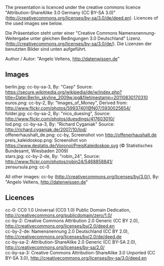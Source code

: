 The presentation is licenced under the creative commons licence "Attribution-ShareAlike 3.0 Germany (CC BY-SA 3.0)" (http://creativecommons.org/licenses/by-sa/3.0/de/deed.en). Licences of the used images see below.

Die Präsentation steht unter einer "Creative Commons Namensnennung-Weitergabe unter gleichen Bedingungen 3.0 Deutschland" Lizenz. (http://creativecommons.org/licenses/by-sa/3.0/de/). Die Lizenzen der benutzten Bilder sind unten aufgeführt.

Author / Autor: "Angelo Veltens, http://datenwissen.de"

## Images

berlin.jpg: cc-by-sa-3, By: "Casp" Source: https://secure.wikimedia.org/wikipedia/de/w/index.php?title=Datei:Berlin_skyline_2009w.jpg&filetimestamp=20110830170310  
euros.png: cc-by-2, By: "Images_of_Money", Derived from: http://www.flickr.com/photos/59937401@N07/5930025654/  
folder.jpg: cc-by-sa-2, By: "nico_duesing", Source: http://www.flickr.com/photos/duesdings/417603010/  
lod.png: cc-by-sa-3, By: "Richard Cyganiak" Source: http://richard.cyganiak.de/2007/10/lod/  
offenerhaushalt_de.png: cc-by, Screenshot von http://offenerhaushalt.de  
preis_kaleidoskop.png: Screenshot von https://www.destatis.de/Voronoi/PreisKaleidoskop.svg (© Statistisches Bundesamt, Wiesbaden 2009)  
stars.jpg: cc-by-2-de, By: "robin_24", Source: http://www.flickr.com/photos/robin24/5468858841/  
zensursula.png: cc-0

All other images: cc-by (http://creativecommons.org/licenses/by/3.0/), By: "Angelo Veltens, http://datenwissen.de"  

## Licences

cc-0: CC0 1.0 Universal (CC0 1.0) Public Domain Dedication, http://creativecommons.org/publicdomain/zero/1.0/  
cc-by-2: Creative Commons Attribution 2.0 Generic (CC BY 2.0), http://creativecommons.org/licenses/by/2.0/deed.en  
cc-by-2-de: Namensnennung 2.0 Deutschland (CC BY 2.0), http://creativecommons.org/licenses/by/2.0/de/deed.de  
cc-by-sa-2: Attribution-ShareAlike 2.0 Generic (CC BY-SA 2.0), http://creativecommons.org/licenses/by-sa/2.0/  
cc-by-sa-3: Creative Commons Attribution-ShareAlike 3.0 Unported (CC BY-SA 3.0), http://creativecommons.org/licenses/by-sa/3.0/deed.en  
